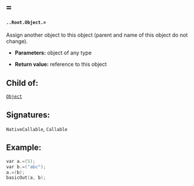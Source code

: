 # `=`

#### `..Root.Object.=`

Assign another object to this object (parent and name of this object do not change).

* **Parameters:** object of any type

* **Return value:** reference to this object

## Child of:

[`Object`](docs..Root.Object.md)

## Signatures:

`NativeCallable`, `Callable`

## Example:

```c
var a.=(5);
var b.=("abc");
a.=(b);
basicOut(a, b);
```
